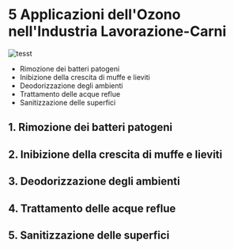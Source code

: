 # 5 Applicazioni dell'Ozono nell'Industria Lavorazione-Carni 

![tesst](/assets/images/lavorazione-carni-applicazioni-featured.jpg "Title")



- Rimozione dei batteri patogeni
- Inibizione della crescita di muffe e lieviti
- Deodorizzazione degli ambienti
- Trattamento delle acque reflue
- Sanitizzazione delle superfici

## 1. Rimozione dei batteri patogeni



## 2. Inibizione della crescita di muffe e lieviti



## 3. Deodorizzazione degli ambienti



## 4. Trattamento delle acque reflue



## 5. Sanitizzazione delle superfici



